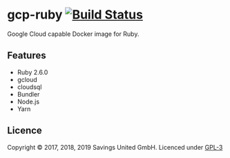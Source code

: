 # gcp-ruby [![Build Status](https://travis-ci.org/pcvg/gcp-ruby.svg?branch=master)](https://travis-ci.org/pcvg/gcp-ruby)
Google Cloud capable Docker image for Ruby.

## Features

- Ruby 2.6.0
- gcloud
- cloudsql
- Bundler
- Node.js
- Yarn

## Licence

Copyright © 2017, 2018, 2019 Savings United GmbH. Licenced under [GPL-3](https://github.com/pcvg/gcp-ruby/blob/master/LICENSE)
